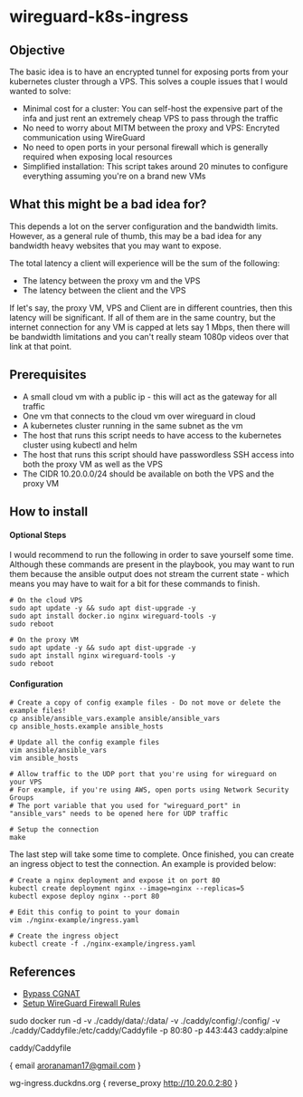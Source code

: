 # wireguard-k8s-ingress

## Objective

The basic idea is to have an encrypted tunnel for exposing ports from your kubernetes cluster through a VPS. This solves a couple issues that I would wanted to solve:
- Minimal cost for a cluster: You can self-host the expensive part of the infa and just rent an extremely cheap VPS to pass through the traffic
- No need to worry about MITM between the proxy and VPS: Encryted communication using WireGuard
- No need to open ports in your personal firewall which is generally required when exposing local resources
- Simplified installation: This script takes around 20 minutes to configure everything assuming you're on a brand new VMs

## What this might be a bad idea for?

This depends a lot on the server configuration and the bandwidth limits. However, as a general rule of thumb, this may be a bad idea for any bandwidth heavy websites that you may want to expose.

The total latency a client will experience will be the sum of the following:
- The latency between the proxy vm and the VPS
- The latency between the client and the VPS

If let's say, the proxy VM, VPS and Client are in different countries, then this latency will be significant. If all of them are in the same country, but the internet connection for any VM is capped at lets say 1 Mbps, then there will be bandwidth limitations and you can't really steam 1080p videos over that link at that point.

## Prerequisites

- A small cloud vm with a public ip - this will act as the gateway for all traffic
- One vm that connects to the cloud vm over wireguard in cloud
- A kubernetes cluster running in the same subnet as the vm
- The host that runs this script needs to have access to the kubernetes cluster using kubectl and helm
- The host that runs this script should have passwordless SSH access into both the proxy VM as well as the VPS
- The CIDR 10.20.0.0/24 should be available on both the VPS and the proxy VM

## How to install

#### Optional Steps

I would recommend to run the following in order to save yourself some time. Although these commands are present in the playbook, you may want to run them because the ansible output does not stream the current state - which means you may have to wait for a bit for these commands to finish.

```
# On the cloud VPS
sudo apt update -y && sudo apt dist-upgrade -y
sudo apt install docker.io nginx wireguard-tools -y
sudo reboot

# On the proxy VM
sudo apt update -y && sudo apt dist-upgrade -y
sudo apt install nginx wireguard-tools -y
sudo reboot
```

#### Configuration

```
# Create a copy of config example files - Do not move or delete the example files!
cp ansible/ansible_vars.example ansible/ansible_vars
cp ansible_hosts.example ansible_hosts

# Update all the config example files
vim ansible/ansible_vars
vim ansible_hosts

# Allow traffic to the UDP port that you're using for wireguard on your VPS
# For example, if you're using AWS, open ports using Network Security Groups
# The port variable that you used for "wireguard_port" in "ansible_vars" needs to be opened here for UDP traffic

# Setup the connection
make
```

The last step will take some time to complete. Once finished, you can create an ingress object to test the connection.
An example is provided below:

```
# Create a nginx deployment and expose it on port 80
kubectl create deployment nginx --image=nginx --replicas=5
kubectl expose deploy nginx --port 80

# Edit this config to point to your domain
vim ./nginx-example/ingress.yaml

# Create the ingress object
kubectl create -f ./nginx-example/ingress.yaml
```

## References

- [Bypass CGNAT](https://github.com/mochman/Bypass_CGNAT)
- [Setup WireGuard Firewall Rules](https://www.cyberciti.biz/faq/how-to-set-up-wireguard-firewall-rules-in-linux/)





sudo docker run -d -v ./caddy/data/:/data/ -v ./caddy/config/:/config/ -v ./caddy/Caddyfile:/etc/caddy/Caddyfile -p 80:80 -p 443:443 caddy:alpine


caddy/Caddyfile

{
    email aroranaman17@gmail.com
}

wg-ingress.duckdns.org {
    reverse_proxy http://10.20.0.2:80
}